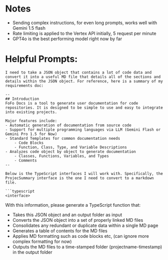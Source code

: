 # Notes

- Sending complex instructions, for even long prompts, works well with Gemini 1.5 flash
- Rate limiting is applied to the Vertex API initially, 5 request per minute
- GPT4o is the best performing model right now by far


# Helpful Prompts:

```
I need to take a JSON object that contains a lot of code data and convert it into a useful MD file that details all of the sections and details within the JSON object. For reference, here is a summary of my requirements doc:

--
## Introduction
FoFo Docs is a tool to generate user documentation for code repositories. It is designed to be simple to use and easy to integrate into existing projects.

Major features include:
- Automatic generation of documentation from source code
- Support for multiple programming languages via LLM (Gemini Flash or Gemini Pro 1.5 for Now)
- Standard Templates for common documentation needs
    - Code Blocks
    - Function, Class, Type, and Variable Descriptions
- Analyzes code object by object to generate documentation
    - Classes, Functions, Variables, and Types
    - Comments
--

Below is the TypeScript interfaces I will work with. Specifically, the ProjecSummary interface is the one I need to convert to a markdown file.

```typescript
<interface>
```

With this information, please generate a TypeScript function that:

- Takes this JSON object and an output folder as input
- Converts the JSON object into a set of properly linked MD files
- Consolidates any redundant or duplicate data within a single MD page
- Generates a table of contents for the MD files
- Applies MD formatting such as code blocks etc, (can ignore more complex formatting for now)
- Outputs the MD files to a time-stamped folder (projectname-timestamp) in the output folder
```